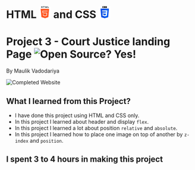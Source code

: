# HTML ![](./readme-images/html-5-img.png) and CSS ![](./readme-images/css-3-img.png)

# Project 3 - Court Justice landing Page ![Open Source? Yes!](https://badgen.net/badge/Open%20Source%20%3F/Yes%21/blue?icon=github)

By Maulik Vadodariya

![Completed Website](./readme-images/ScreenShot-20221017204113.png)

## What I learned from this Project?

- I have done this project using HTML and CSS only.
- In this project I learned about header and display `flex`.
- In this project I learned a lot about position `relative` and `absolute`.
- In this project I learned how to place one image on top of another by `z-index` and `position`.

## I spent 3 to 4 hours in making this project

